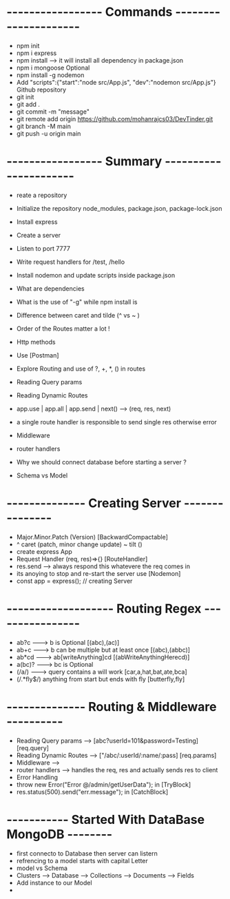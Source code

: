 # ----------------- Commands ---------------------
  - npm init
  - npm i express
  - npm install --> it will install all dependency in package.json
  - npm i mongoose
  Optional
  - npm install -g nodemon
  - Add "scripts":{"start":"node src/App.js", "dev":"nodemon src/App.js"}
  Github repository 
  - git init
  - git add .
  - git commit -m "message"
  - git remote add origin https://github.com/mohanrajcs03/DevTinder.git
  - git branch -M main
  - git push -u origin main

# ----------------- Summary ----------------------
  - reate a repository
  - Initialize the repository node_modules, package.json, package-lock.json
  - Install express
  - Create a server
  - Listen to port 7777
  - Write request handlers for /test, /hello
  - Install nodemon and update scripts inside package.json
  - What are dependencies
  - What is the use of "-g" while npm install is
  - Difference between caret and tilde (^ vs ~ )

  - Order of the Routes matter a lot !
  - Http methods
  - Use [Postman]
  - Explore Routing and use of ?, +, *, () in routes
  - Reading Query params
  - Reading Dynamic Routes
  - app.use | app.all | app.send | next() --> (req, res, next)
  - a single route handler is responsible to send single res otherwise error
  - Middleware
  - router handlers
  - Why we should connect database before starting a server ?
  - Schema vs  Model


# -------------- Creating Server ---------------
  - Major.Minor.Patch (Version) [BackwardCompactable]
  - ^ caret (patch, minor change update) ~ tilt ()
  - create express App 
  - Request Handler (req, res)=>{} [RouteHandler]
  - res.send --> always respond this whatevere the req comes in
  - its anoying to stop and re-start the server use [Nodemon]
  - const app = express(); // creating Server

# ------------------- Routing Regex ----------------
  - ab?c   ---> b is Optional [(abc),(ac)]
  - ab+c   ---> b can be multiple but at least once [(abc),(abbc)]
  - ab*cd  ---> ab[writeAnything]cd  [(abWriteAnythingHerecd)]
  - a(bc)? ---> bc is Optional
  - (/a/)  ---> query contains a will work [car,a,hat,bat,ate,bca]
  - (/.*fly$/)  anything from start but ends with fly [butterfly,fly]

# --------------   Routing & Middleware  ----------
  - Reading Query params --> [abc?userId=101&password=Testing] [req.query]
  - Reading Dynamic Routes --> ["/abc/:userId/:name/:pass] [req.params]
  - Middleware -->
  - router handlers --> handles the req, res and actually sends res to client
  - Error Handling
  - throw new Error("Error @/admin/getUserData"); in [TryBlock]
  - res.status(500).send("err.message"); in [CatchBlock]

# ----------- Started With DataBase MongoDB --------
  - first connecto to Database then server can listern
  - refrencing to a model starts with capital Letter
  - model vs Schema
  - Clusters --> Database --> Collections --> Documents --> Fields
  - Add instance to our Model
  - 